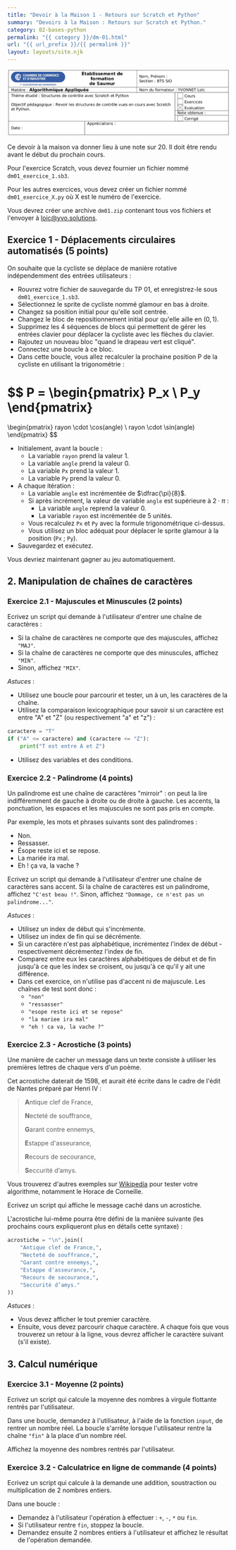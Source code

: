 ```yaml
---
title: "Devoir à la Maison 1 - Retours sur Scratch et Python"
summary: "Devoirs à la Maison : Retours sur Scratch et Python."
category: 02-bases-python
permalink: "{{ category }}/dm-01.html"
url: "{{ url_prefix }}/{{ permalink }}"
layout: layouts/site.njk
---
```


![Entête CCI](./assets/entete-cci.png)

Ce devoir à la maison va donner lieu à une note sur 20. Il doit être rendu avant le début du prochain cours.

Pour l'exercice Scratch, vous devez fournier un fichier nommé `dm01_exercice_1.sb3`.

Pour les autres exercices, vous devez créer un fichier nommé `dm01_exercice_X.py` où X est le numéro de l'exercice.

Vous devrez créer une archive `dm01.zip` contenant tous vos fichiers et l'envoyer à [loic@yvo.solutions](mailto:loic@yvo.solutions).

## Exercice 1 - Déplacements circulaires automatisés <span class="fs-4 fw-lighter">(5 points)</span>

On souhaite que la cycliste se déplace de manière rotative indépendemment des entrées utilisateurs :
* Rouvrez votre fichier de sauvegarde du TP 01, et enregistrez-le sous `dm01_exercice_1.sb3`.
* Sélectionnez le sprite de cycliste nommé glamour en bas à droite.
* Changez sa position initial pour qu'elle soit centrée.
* Changez le bloc de repositionnement initial pour qu'elle aille en $(0, 1)$.
* Supprimez les 4 séquences de blocs qui permettent de gérer les entrées clavier pour déplacer la cycliste avec les flèches du clavier.
* Rajoutez un nouveau bloc "quand le drapeau vert est cliqué".
* Connectez une boucle à ce bloc.
* Dans cette boucle, vous allez recalculer la prochaine position P de la cycliste en utilisant la trigonométrie :

$$
P =
\begin{pmatrix}
P_x \\
P_y
\end{pmatrix}
=
\begin{pmatrix}
rayon \cdot \cos(angle) \\
rayon \cdot \sin(angle)
\end{pmatrix}
$$

* Initialement, avant la boucle :
    * La variable `rayon` prend la valeur 1.
    * La variable `angle` prend la valeur 0.
    * La variable `Px` prend la valeur 1.
    * La variable `Py` prend la valeur 0.
* A chaque itération :
    * La variable `angle` est incrémentée de $\dfrac{\pi}{8}$.
    * Si après incrément, la valeur de variable `angle` est supérieure à $2 \cdot \pi$ :
        * La variable `angle` reprend la valeur 0.
        * La variable `rayon` est incrémentée de 5 unités.
    * Vous recalculez `Px` et `Py` avec la formule trigonométrique ci-dessus.
    * Vous utilisez un bloc adéquat pour déplacer le sprite glamour à la position (`Px` ; `Py`).
* Sauvegardez et exécutez.

Vous devriez maintenant gagner au jeu automatiquement.

## 2. Manipulation de chaînes de caractères

### Exercice 2.1 - Majuscules et Minuscules <span class="fs-5 fw-lighter">(2 points)</span>

Ecrivez un script qui demande à l'utilisateur d'entrer une chaîne de caractères :
* Si la chaîne de caractères ne comporte que des majuscules, affichez `"MAJ"`.
* Si la chaîne de caractères ne comporte que des minuscules, affichez `"MIN"`.
* Sinon, affichez `"MIX"`.

*Astuces* :
* Utilisez une boucle pour parcourir et tester, un à un, les caractères de la chaîne.
* Utilisez la comparaison lexicographique pour savoir si un caractère est entre "A" et "Z" (ou respectivement "a" et "z") : 
```python
caractere = "T"
if ("A" <= caractere) and (caractere <= "Z"):
    print("T est entre A et Z")
```
* Utilisez des variables et des conditions.

### Exercice 2.2 - Palindrome <span class="fs-5 fw-lighter">(4 points)</span>

Un palindrome est une chaîne de caractères "mirroir" : on peut la lire indifféremment de gauche à droite ou de droite à gauche.
Les accents, la ponctuation, les espaces et les majuscules ne sont pas pris en compte.

Par exemple, les mots et phrases suivants sont des palindromes :
* Non.
* Ressasser.
* Ésope reste ici et se repose.
* La mariée ira mal.
* Eh ! ça va, la vache ?

Ecrivez un script qui demande à l'utilisateur d'entrer une chaîne de caractères sans accent.
Si la chaîne de caractères est un palindrome, affichez `"C'est beau !"`.
Sinon, affichez `"Dommage, ce n'est pas un palindrome..."`.

*Astuces* :
* Utilisez un index de début qui s'incrémente.
* Utilisez un index de fin qui se décrémente.
* Si un caractère n'est pas alphabétique, incrémentez l'index de début - respectivement décrémentez l'index de fin.
* Comparez entre eux les caractères alphabétiques de début et de fin jusqu'à ce que les index se croisent, ou jusqu'à ce qu'il y ait une différence.
* Dans cet exercice, on n'utilise pas d'accent ni de majuscule. Les chaînes de test sont donc :
    * `"non"`
    * `"ressasser"`
    * `"esope reste ici et se repose"`
    * `"la mariee ira mal"`
    * `"eh ! ca va, la vache ?"`

### Exercice 2.3 - Acrostiche <span class="fs-5 fw-lighter">(3 points)</span>

Une manière de cacher un message dans un texte consiste à utiliser les premières lettres de chaque vers d'un poème.

Cet acrostiche daterait de 1598, et aurait été écrite dans le cadre de l'édit de Nantes préparé par Henri IV :

<blockquote class="blockquote">
    <p class="mb-0 ps-5"><strong>A</strong>ntique clef de France,</p>
    <p class="mb-0 ps-5"><strong>N</strong>ecteté de souffrance,</p>
    <p class="mb-0 ps-5"><strong>G</strong>arant contre ennemys,</p>
    <p class="mb-0 ps-5"><strong>E</strong>stappe d'asseurance,</p>
    <p class="mb-0 ps-5"><strong>R</strong>ecours de secourance,</p>
    <p class="mb-0 ps-5"><strong>S</strong>eccurité d’amys.</p>
</blockquote>

Vous trouverez d'autres exemples sur [Wikipedia](https://fr.wikipedia.org/wiki/Acrostiche) pour tester votre algorithme, notamment le Horace de Corneille.

Ecrivez un script qui affiche le message caché dans un acrostiche.

L'acrostiche lui-même pourra être défini de la manière suivante (les prochains cours expliqueront plus en détails cette syntaxe) :
```py
acrostiche = "\n".join((
    "Antique clef de France,",
    "Necteté de souffrance,",
    "Garant contre ennemys,",
    "Estappe d'asseurance,",
    "Recours de secourance,",
    "Seccurité d’amys."
))
```

*Astuces* :
* Vous devez afficher le tout premier caractère.
* Ensuite, vous devez parcourir chaque caractère. A chaque fois que vous trouverez un retour à la ligne, vous devrez afficher le caractère suivant (s'il existe).

## 3. Calcul numérique

### Exercice 3.1 - Moyenne <span class="fs-5 fw-lighter">(2 points)</span>

Ecrivez un script qui calcule la moyenne des nombres à virgule flottante rentrés par l'utilisateur.

Dans une boucle, demandez à l'utilisateur, à l'aide de la fonction `input`, de rentrer un nombre réel. La boucle s'arrête lorsque l'utilisateur rentre la chaîne `"fin"` à la place d'un nombre réel.

Affichez la moyenne des nombres rentrés par l'utilisateur.

### Exercice 3.2 - Calculatrice en ligne de commande <span class="fs-5 fw-lighter">(4 points)</span>

Ecrivez un script qui calcule à la demande une addition, soustraction ou multiplication de 2 nombres entiers.

Dans une boucle :
* Demandez à l'utilisateur l'opération à effectuer : `+`, `-`, `*` ou `fin`.
* Si l'utilisateur rentre `fin`, stoppez la boucle.
* Demandez ensuite 2 nombres entiers à l'utilisateur et affichez le résultat de l'opération demandée.
